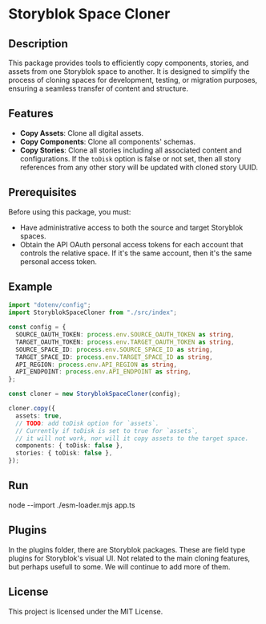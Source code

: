 # Storyblok Space Cloner

## Description
This package provides tools to efficiently copy components, stories, and assets from one Storyblok space to another. It is designed to simplify the process of cloning spaces for development, testing, or migration purposes, ensuring a seamless transfer of content and structure.

## Features
- **Copy Assets**: Clone all digital assets.
- **Copy Components**: Clone all components' schemas.
- **Copy Stories**: Clone all stories including all associated content and configurations. If the `toDisk` option is false or not set, then all story references from any other story will be updated with cloned story UUID.

## Prerequisites
Before using this package, you must:
- Have administrative access to both the source and target Storyblok spaces.
- Obtain the API OAuth personal access tokens for each account that controls the relative space. If it's the same account, then it's the same personal access token.

## Example

```typescript
import "dotenv/config";
import StoryblokSpaceCloner from "./src/index";

const config = {
  SOURCE_OAUTH_TOKEN: process.env.SOURCE_OAUTH_TOKEN as string,
  TARGET_OAUTH_TOKEN: process.env.TARGET_OAUTH_TOKEN as string,
  SOURCE_SPACE_ID: process.env.SOURCE_SPACE_ID as string,
  TARGET_SPACE_ID: process.env.TARGET_SPACE_ID as string,
  API_REGION: process.env.API_REGION as string,
  API_ENDPOINT: process.env.API_ENDPOINT as string,
};

const cloner = new StoryblokSpaceCloner(config);

cloner.copy({
  assets: true,
  // TODO: add toDisk option for `assets`.
  // Currently if toDisk is set to true for `assets`,
  // it will not work, nor will it copy assets to the target space.
  components: { toDisk: false },
  stories: { toDisk: false },
});
```

## Run
node --import ./esm-loader.mjs app.ts

## Plugins
In the plugins folder, there are Storyblok packages. These are field type plugins for Storyblok's visual UI. Not related to the main cloning features, but perhaps usefull to some. We will continue to add more of them.

## License

This project is licensed under the MIT License.
